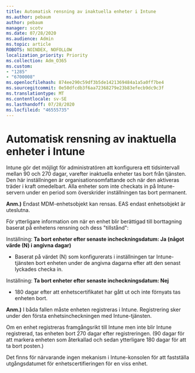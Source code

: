 ```yaml
---
title: Automatisk rensning av inaktuella enheter i Intune
ms.author: pebaum
author: pebaum
manager: scotv
ms.date: 07/28/2020
ms.audience: Admin
ms.topic: article
ROBOTS: NOINDEX, NOFOLLOW
localization_priority: Priority
ms.collection: Adm_O365
ms.custom:
- "1285"
- "6700008"
ms.openlocfilehash: 874ee290c59df3b5de1421369484a1a5a0ff7be4
ms.sourcegitcommit: 0e50dfcdb3f6aa72368279e23b83efecb9dc9c3f
ms.translationtype: MT
ms.contentlocale: sv-SE
ms.lasthandoff: 07/28/2020
ms.locfileid: "46555735"
---
```

# <a name="automatic-cleanup-of-stale-devices-in-intune"></a>Automatisk rensning av inaktuella enheter i Intune

Intune gör det möjligt för administratören att konfigurera ett tidsintervall mellan 90 och 270 dagar, varefter inaktuella enheter tas bort från tjänsten. Den här inställningen är organisationsomfattande och när den aktiveras träder i kraft omedelbart. Alla enheter som inte checkats in på Intune-servern under en period som överskrider inställningen tas bort permanent.

**Anm.)** Endast MDM-enhetsobjekt kan rensas. EAS endast enhetsobjekt är uteslutna.

För ytterligare information om när en enhet blir berättigad till borttagning baserat på enhetens rensning och dess "tillstånd":

Inställning: **Ta bort enheter efter senaste incheckningsdatum: Ja (något värde (N) i angivna dagar)**

- Baserat på värdet (N) som konfigurerats i inställningen tar Intune-tjänsten bort enheten under de angivna dagarna efter att den senast lyckades checka in.

Inställning: **Ta bort enheter efter senaste incheckningsdatum: Nej**

- 180 dagar efter att enhetscertifikatet har gått ut och inte förnyats tas enheten bort.

**Anm.)** I båda fallen måste enheten registreras i Intune. Registrering sker under den första enhetsincheckningen med Intune-tjänsten.

Om en enhet registreras framgångsrikt till Intune men inte blir Intune registrerad, tas enheten bort 270 dagar efter registreringen. (90 dagar för att markera enheten som återkallad och sedan ytterligare 180 dagar för att ta bort posten.)

Det finns för närvarande ingen mekanism i Intune-konsolen för att fastställa utgångsdatumet för enhetscertifieringen för en viss enhet.